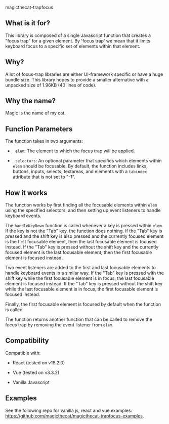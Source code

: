 magicthecat-trapfocus

What is it for?
---------------

This library is composed of a single Javascript function that creates a "focus trap" for a given element. By 'focus trap' we mean that it limits keyboard focus to a specific set of elements within that element.

Why?
----

A lot of focus-trap libraries are either UI-framework specific or have a huge bundle size. This library hopes to provide a smaller alternative with a unpacked size of 1.96KB (40 lines of code).

Why the name?
-------------

Magic is the name of my cat.

Function Parameters
-------------------

The function takes in two arguments:

-   `elem`: The element to which the focus trap will be applied.

-   `selectors`: An optional parameter that specifies which elements within `elem` should be focusable. By default, the function includes links, buttons, inputs, selects, textareas, and elements with a `tabindex` attribute that is not set to "-1".

How it works
------------

The function works by first finding all the focusable elements within `elem` using the specified selectors, and then setting up event listeners to handle keyboard events.

The `handleKeyDown` function is called whenever a key is pressed within `elem`. If the key is not the "Tab" key, the function does nothing. If the "Tab" key is pressed and the shift key is also pressed and the currently focused element is the first focusable element, then the last focusable element is focused instead. If the "Tab" key is pressed without the shift key and the currently focused element is the last focusable element, then the first focusable element is focused instead.

Two event listeners are added to the first and last focusable elements to handle keyboard events in a similar way. If the "Tab" key is pressed with the shift key while the first focusable element is in focus, the last focusable element is focused instead. If the "Tab" key is pressed without the shift key while the last focusable element is in focus, the first focusable element is focused instead.

Finally, the first focusable element is focused by default when the function is called.

The function returns another function that can be called to remove the focus trap by removing the event listener from `elem`.

Compatibility
-------------

Compatible with:

-   React (tested on v18.2.0)

-   Vue (tested on v3.3.2)

-   Vanilla Javascript

Examples
--------

See the following repo for vanilla js, react and vue examples: <https://github.com/magicthecat/magicthecat-trapfocus-examples>.